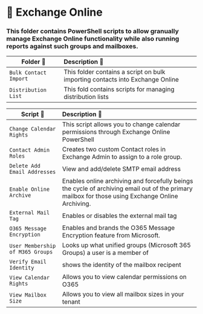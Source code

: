 # 📂 Exchange Online
### This folder contains PowerShell scripts to allow granually manage Exchange Online functionality while also running reports against such groups and mailboxes.

| **Folder 📂** | **Description 📄** |
| --- | :--- | 
| `Bulk Contact Import` | This folder contains a script on bulk importing contacts into Exchange Online   |
| `Distribution List` | This fold contains scripts for managing distribution lists  |

| **Script 📜** | **Description 📄** |
| --- | :--- | 
| `Change Calendar Rights` | This script allows you to change calendar permissions through Exchange Online PowerShell  |
| `Contact Admin Roles` | Creates two custom Contact roles in Exchange Admin to assign to a role group. |
| `Delete Add Email Addresses` | View and add/delete SMTP email address |
| `Enable Online Archive` | Enables online archiving and forcefully beings the cycle of archiving email out of the primary mailbox for those using Exchange Online Archiving. |
| `External Mail Tag` | Enables or disables the external mail tag  |
| `O365 Message Encryption` | Enables and brands the O365 Message Encryption feature from Microsoft. |
| `User Membership of M365 Groups` | Looks up what unified groups (Microsoft 365 Groups) a user is a member of |
| `Verify Email Identity` | shows the identity of the mailbox recipent |
| `View Calendar Rights` | Allows you to view calendar permissions on O365 |
| `View Mailbox Size` | Allows you to view all mailbox sizes in your tenant  |
